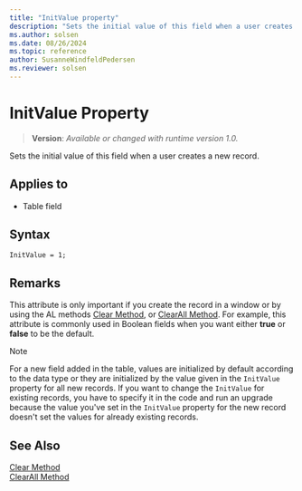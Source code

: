 ```yaml
---
title: "InitValue property"
description: "Sets the initial value of this field when a user creates a new record."
ms.author: solsen
ms.date: 08/26/2024
ms.topic: reference
author: SusanneWindfeldPedersen
ms.reviewer: solsen
---
```

[//]: # (START>DO_NOT_EDIT)
[//]: # (IMPORTANT:Do not edit any of the content between here and the END>DO_NOT_EDIT.)
[//]: # (Any modifications should be made in the .xml files in the ModernDev repo.)
# InitValue Property
> **Version**: _Available or changed with runtime version 1.0._

Sets the initial value of this field when a user creates a new record.

## Applies to
-   Table field

[//]: # (IMPORTANT: END>DO_NOT_EDIT)


## Syntax

```AL
InitValue = 1;
```
 
## Remarks

This attribute is only important if you create the record in a window or by using the AL methods [Clear Method](../methods-auto/system/system-clear-joker-method.md), or [ClearAll Method](../methods-auto/system/system-clearall-method.md). For example, this attribute is commonly used in Boolean fields when you want either **true** or **false** to be the default. 

> [!NOTE]  
> For a new field added in the table, values are initialized by default according to the data type or they are initialized by the value given in the `InitValue` property for all new records. If you want to change the `InitValue` for existing records, you have to specify it in the code and run an upgrade because the value you've set in the `InitValue` property for the new record doesn't set the values for already existing records.
  
## See Also

[Clear Method](../methods-auto/system/system-clear-joker-method.md)  
[ClearAll Method](../methods-auto/system/system-clearall-method.md)